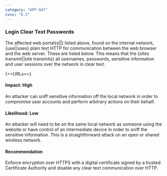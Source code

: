 ```yaml
---
category: "APP-DAT"
cvss: "6.5"
---
```

### Login Clear Text Passwords
The affected web portal{s||} listed above, found on the internal network, {use||uses} plain text HTTP for communication between the web browser and the web server. These are listed below. This means that the {sites transmit||site transmits} all usernames, passwords, sensitive information and user sessions over the network in clear text.

{==URLs==}
#### Impact: High
An attacker can sniff sensitive information off the local network in order to compromise user accounts and perform arbitrary actions on their behalf.
#### Likelihood: Low
An attacker will need to be on the same local network as someone using the website or have control of an intermediate device in order to sniff the sensitive information. This is a straightforward attack on an open or shared wireless network.
#### Recommendation
Enforce encryption over HTTPS with a digital certificate signed by a trusted Certificate Authority and disable any clear text communication over HTTP.
